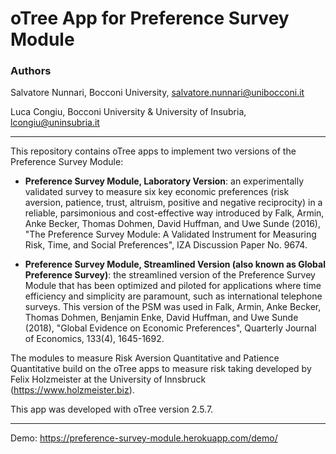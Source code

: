 # oTree App for Preference Survey Module

### Authors

Salvatore Nunnari, Bocconi University, salvatore.nunnari@unibocconi.it

Luca Congiu, Bocconi University & University of Insubria, lcongiu@uninsubria.it

---

This repository contains oTree apps to implement two versions of the Preference Survey Module:

* **Preference Survey Module, Laboratory Version**: an experimentally validated survey to measure six key economic preferences (risk aversion, patience, trust, altruism, positive and negative reciprocity) in a reliable, parsimonious and cost-effective way introduced by Falk, Armin, Anke Becker, Thomas Dohmen, David Huffman, and Uwe Sunde (2016), "The Preference Survey Module: A Validated Instrument for Measuring Risk, Time, and Social Preferences", IZA Discussion Paper No. 9674.

* **Preference Survey Module, Streamlined Version (also known as Global Preference Survey)**: the streamlined version of the Preference Survey Module that has been optimized and piloted for applications where time efficiency and simplicity are paramount, such as international telephone surveys. This version of the PSM was used in Falk, Armin, Anke Becker, Thomas Dohmen, Benjamin Enke, David Huffman, and Uwe Sunde (2018), "Global Evidence on Economic Preferences", Quarterly Journal of Economics, 133(4), 1645-1692.

The modules to measure Risk Aversion Quantitative and Patience Quantitative build on the oTree apps to measure risk taking developed by Felix Holzmeister at the University of Innsbruck (https://www.holzmeister.biz). 

This app was developed with oTree version 2.5.7.

---

Demo: https://preference-survey-module.herokuapp.com/demo/
